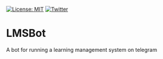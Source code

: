 [![License: MIT](https://img.shields.io/badge/License-MIT-yellow.svg)](https://opensource.org/licenses/MIT)  [![Twitter](https://img.shields.io/twitter/follow/_anshulkhare?style=social)](https://twitter.com/_anshulkhare) 

# LMSBot
A bot for running a learning management system on telegram
